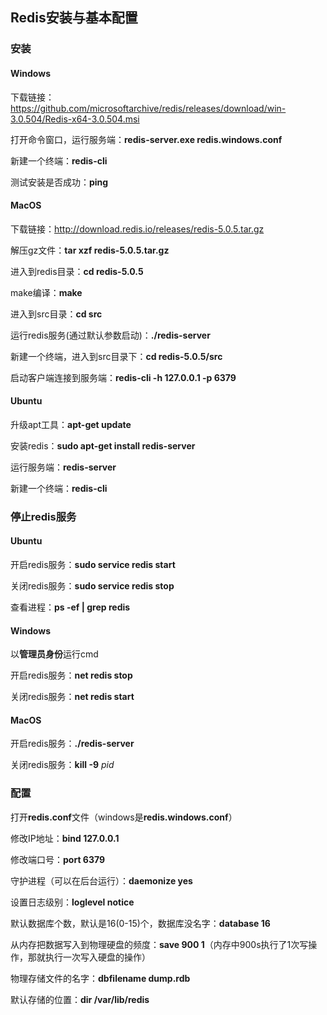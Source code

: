 ## Redis安装与基本配置

### 安装

#### Windows

下载链接：https://github.com/microsoftarchive/redis/releases/download/win-3.0.504/Redis-x64-3.0.504.msi

打开命令窗口，运行服务端：**redis-server.exe redis.windows.conf**

新建一个终端：**redis-cli**

测试安装是否成功：**ping**

#### MacOS

下载链接：http://download.redis.io/releases/redis-5.0.5.tar.gz

解压gz文件：**tar xzf redis-5.0.5.tar.gz**

进入到redis目录：**cd redis-5.0.5**

make编译：**make**

进入到src目录：**cd src**

运行redis服务(通过默认参数启动)：**./redis-server**

新建一个终端，进入到src目录下：**cd redis-5.0.5/src**

启动客户端连接到服务端：**redis-cli -h 127.0.0.1 -p 6379**

#### Ubuntu

升级apt工具：**apt-get update**

安装redis：**sudo apt-get install redis-server**

运行服务端：**redis-server**

新建一个终端：**redis-cli**



### 停止redis服务

#### Ubuntu

开启redis服务：**sudo service redis start**

关闭redis服务：**sudo service redis stop**

查看进程：**ps -ef | grep redis**

#### Windows

以**管理员身份**运行cmd

开启redis服务：**net redis stop**

关闭redis服务：**net redis start**

#### MacOS

开启redis服务：**./redis-server**

关闭redis服务：**kill -9** *pid*



### 配置

打开**redis.conf**文件（windows是**redis.windows.conf**）

修改IP地址：**bind 127.0.0.1**

修改端口号：**port 6379**

守护进程（可以在后台运行）：**daemonize yes**

设置日志级别：**loglevel notice**

默认数据库个数，默认是16(0-15)个，数据库没名字：**database 16**

从内存把数据写入到物理硬盘的频度：**save 900 1**（内存中900s执行了1次写操作，那就执行一次写入硬盘的操作）

物理存储文件的名字：**dbfilename dump.rdb**

默认存储的位置：**dir /var/lib/redis**









